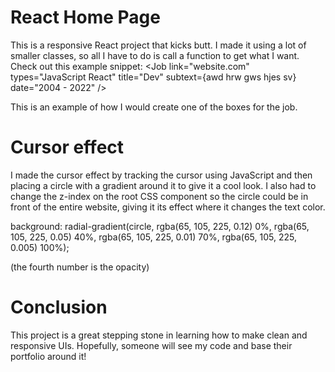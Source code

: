 # React Home Page

This is a responsive React project that kicks butt. I made it using a lot of smaller classes, so all I have to do is call a function to get what I want. Check out this example snippet:
<Job 
  link="website.com" 
  types="JavaScript React" 
  title="Dev" 
  subtext={<span>awd hrw gws hjes sv</span>} 
  date="2004 - 2022" 
  />

This is an example of how I would create one of the boxes for the job.



# Cursor effect

I made the cursor effect by tracking the cursor using JavaScript and then placing a circle with a gradient around it to give it a cool look. I also had to change the z-index on the root CSS component so the circle could be in front of the entire website, giving it its effect where it changes the text color.

background: radial-gradient(circle, rgba(65, 105, 225, 0.12) 0%, rgba(65, 105, 225, 0.05) 40%, rgba(65, 105, 225, 0.01) 70%, rgba(65, 105, 225, 0.005) 100%);

(the fourth number is the opacity)


# Conclusion

This project is a great stepping stone in learning how to make clean and responsive UIs. Hopefully, someone will see my code and base their portfolio around it!

